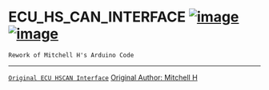 # ECU_HS_CAN_INTERFACE   [![image](https://img.shields.io/badge/[0x2E1]Ford-Forums-blue)](https://fordforums.com.au/)  [![image](https://img.shields.io/badge/%23-Arduino-lightgrey)](https://arduino.cc/) 
`Rework of Mitchell H's Arduino Code`
***

[`Original ECU HSCAN Interface`](https://github.com/jakka351/FG-Falcon/blob/master/resources/software/arduino/ECU_HS_CAN_Interface.ino) [Original Author: Mitchell H](https://www.fordforums.com.au/member.php?u=2315299)  

